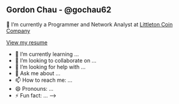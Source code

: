 ## Gordon Chau - @gochau62

🔭 I’m currently a Programmer and Network Analyst at [Littleton Coin Company](https://www.littletoncoin.com/shop)

[View my resume](resume.pdf)

- 🌱 I’m currently learning ...
- 👯 I’m looking to collaborate on ...
- 🤔 I’m looking for help with ...
- 💬 Ask me about ...
- 📫 How to reach me: ...
- 😄 Pronouns: ...
- ⚡ Fun fact: ...
-->
